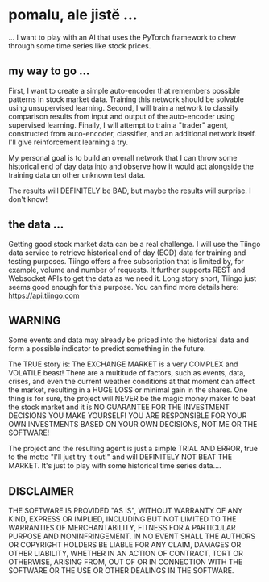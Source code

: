 # pomalu, ale jistĕ ...
... I want to play with an AI that uses the PyTorch framework to
chew through some time series like stock prices.

## my way to go ...
First, I want to create a simple auto-encoder that remembers possible
patterns in stock market data. Training this network should be solvable
using unsupervised learning.
Second, I will train a network to classify comparison results from input
and output of the auto-encoder using supervised learning.
Finally, I will attempt to train a "trader" agent, constructed from
auto-encoder, classifier, and an additional network itself. I'll give
reinforcement learning a try.

My personal goal is to build an overall network that I can throw some
historical end of day data into and observe how it would act alongside
the training data on other unknown test data.

The results will DEFINITELY be BAD, but maybe the results will surprise.
I don't know!

## the data ...
Getting good stock market data can be a real challenge.
I will use the Tiingo data service to retrieve historical end of day (EOD)
data for training and testing purposes.
Tiingo offers a free subscription that is limited by, for example, volume
and number of requests. It further supports REST and Websocket APIs
to get the data as we need it. Long story short, Tiingo just seems good
enough for this purpose.
You can find more details here: https://api.tiingo.com

## WARNING
Some events and data may already be priced into the historical data and form
a possible indicator to predict something in the future.

The TRUE story is:
The EXCHANGE MARKET is a very COMPLEX and VOLATILE beast!
There are a multitude of factors, such as events, data, crises, and even
the current weather conditions at that moment can affect the market,
resulting in a HUGE LOSS or minimal gain in the shares.
One thing is for sure, the project will NEVER be the magic money maker
to beat the stock market and it is NO GUARANTEE FOR THE INVESTMENT
DECISIONS YOU MAKE YOURSELF! YOU ARE RESPONSIBLE FOR YOUR
OWN INVESTMENTS BASED ON YOUR OWN DECISIONS, NOT ME OR
THE SOFTWARE!

The project and the resulting agent is just a simple TRIAL AND ERROR,
true to the motto "I'll just try it out!" and will DEFINITELY NOT BEAT THE
MARKET. It's just to play with some historical time series data....

## DISCLAIMER
THE SOFTWARE IS PROVIDED "AS IS", WITHOUT WARRANTY OF ANY KIND,
EXPRESS OR IMPLIED, INCLUDING BUT NOT LIMITED TO THE WARRANTIES
OF MERCHANTABILITY, FITNESS FOR A PARTICULAR PURPOSE AND
NONINFRINGEMENT. IN NO EVENT SHALL THE AUTHORS OR COPYRIGHT
HOLDERS BE LIABLE FOR ANY CLAIM, DAMAGES OR OTHER LIABILITY,
WHETHER IN AN ACTION OF CONTRACT, TORT OR OTHERWISE, ARISING
FROM, OUT OF OR IN CONNECTION WITH THE SOFTWARE OR THE USE OR
OTHER DEALINGS IN THE SOFTWARE.
